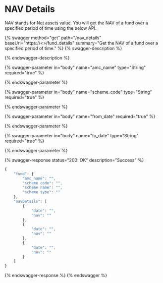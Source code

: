 # NAV Details

NAV stands for Net assets value. You will get the NAV of a fund over a specified period of time using the below API.

{% swagger method="get" path="/nav_details" baseUrl="https://<<BASE URL>>/fund_details" summary="Get the NAV of a fund over a specified period of time." %}
{% swagger-description %}

{% endswagger-description %}

{% swagger-parameter in="body" name="amc_name" type="String" required="true" %}

{% endswagger-parameter %}

{% swagger-parameter in="body" name="scheme_code" type="String" required="true" %}

{% endswagger-parameter %}

{% swagger-parameter in="body" name="from_date" required="true" %}

{% endswagger-parameter %}

{% swagger-parameter in="body" name="to_date" type="String" required="true" %}

{% endswagger-parameter %}

{% swagger-response status="200: OK" description="Success" %}
```javascript
{
    "fund": {
        "amc_name": "",
        "scheme code": "",
        "scheme name": "",
        "scheme type": ""
    },
    "navDetails": [
        {
            "date": "",
            "nav": ""
        },
        {
            "date": "",
            "nav": ""
        },
        {
            "date": "",
            "nav": ""
        }
    ]
}
```
{% endswagger-response %}
{% endswagger %}

